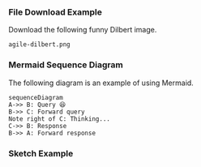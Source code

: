 ### File Download Example
Download the following funny Dilbert image.

```file
agile-dilbert.png
```

### Mermaid Sequence Diagram
The following diagram is an example of using Mermaid.
```mermaid
sequenceDiagram
A->> B: Query 😆
B->> C: Forward query
Note right of C: Thinking...
C->> B: Response
B->> A: Forward response
```

### Sketch Example
```sketch
```